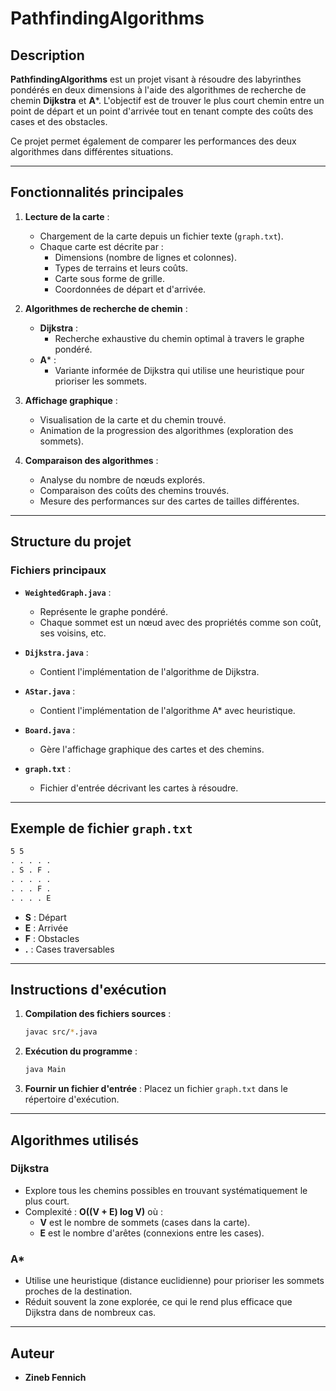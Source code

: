 # PathfindingAlgorithms

## Description

**PathfindingAlgorithms** est un projet visant à résoudre des labyrinthes pondérés en deux dimensions à l'aide des algorithmes de recherche de chemin **Dijkstra** et **A***. L'objectif est de trouver le plus court chemin entre un point de départ et un point d'arrivée tout en tenant compte des coûts des cases et des obstacles. 

Ce projet permet également de comparer les performances des deux algorithmes dans différentes situations.

---

## Fonctionnalités principales

1. **Lecture de la carte** :
   - Chargement de la carte depuis un fichier texte (`graph.txt`).
   - Chaque carte est décrite par :
     - Dimensions (nombre de lignes et colonnes).
     - Types de terrains et leurs coûts.
     - Carte sous forme de grille.
     - Coordonnées de départ et d'arrivée.

2. **Algorithmes de recherche de chemin** :
   - **Dijkstra** :
     - Recherche exhaustive du chemin optimal à travers le graphe pondéré.
   - **A*** :
     - Variante informée de Dijkstra qui utilise une heuristique pour prioriser les sommets.

3. **Affichage graphique** :
   - Visualisation de la carte et du chemin trouvé.
   - Animation de la progression des algorithmes (exploration des sommets).

4. **Comparaison des algorithmes** :
   - Analyse du nombre de nœuds explorés.
   - Comparaison des coûts des chemins trouvés.
   - Mesure des performances sur des cartes de tailles différentes.

---

## Structure du projet

### Fichiers principaux

- **`WeightedGraph.java`** :
  - Représente le graphe pondéré.
  - Chaque sommet est un nœud avec des propriétés comme son coût, ses voisins, etc.

- **`Dijkstra.java`** :
  - Contient l'implémentation de l'algorithme de Dijkstra.

- **`AStar.java`** :
  - Contient l'implémentation de l'algorithme A* avec heuristique.

- **`Board.java`** :
  - Gère l'affichage graphique des cartes et des chemins.

- **`graph.txt`** :
  - Fichier d'entrée décrivant les cartes à résoudre.

---

## Exemple de fichier `graph.txt`

```txt
5 5
. . . . .
. S . F .
. . . . .
. . . F .
. . . . E
```

- **S** : Départ
- **E** : Arrivée
- **F** : Obstacles
- **.** : Cases traversables

---

## Instructions d'exécution

1. **Compilation des fichiers sources** :
   ```bash
   javac src/*.java
   ```

2. **Exécution du programme** :
   ```bash
   java Main
   ```

3. **Fournir un fichier d'entrée** :
   Placez un fichier `graph.txt` dans le répertoire d'exécution.

---

## Algorithmes utilisés

### Dijkstra
- Explore tous les chemins possibles en trouvant systématiquement le plus court.
- Complexité : **O((V + E) log V)** où :
  - **V** est le nombre de sommets (cases dans la carte).
  - **E** est le nombre d'arêtes (connexions entre les cases).

### A*
- Utilise une heuristique (distance euclidienne) pour prioriser les sommets proches de la destination.
- Réduit souvent la zone explorée, ce qui le rend plus efficace que Dijkstra dans de nombreux cas.

---

## Auteur
- **Zineb Fennich**
